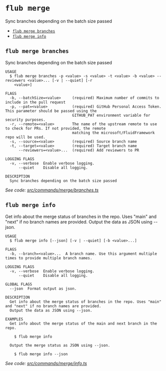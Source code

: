 `flub merge`
============

Sync branches depending on the batch size passed

* [`flub merge branches`](#flub-merge-branches)
* [`flub merge info`](#flub-merge-info)

## `flub merge branches`

Sync branches depending on the batch size passed

```
USAGE
  $ flub merge branches -p <value> -s <value> -t <value> -b <value> --reviewers <value>... [-v | --quiet] [-r
    <value>]

FLAGS
  -b, --batchSize=<value>     (required) Maximum number of commits to include in the pull request
  -p, --pat=<value>           (required) GitHub Personal Access Token. This parameter should be passed using the
                              GITHUB_PAT environment variable for security purposes.
  -r, --remote=<value>        The name of the upstream remote to use to check for PRs. If not provided, the remote
                              matching the microsoft/FluidFramework repo will be used.
  -s, --source=<value>        (required) Source branch name
  -t, --target=<value>        (required) Target branch name
      --reviewers=<value>...  (required) Add reviewers to PR

LOGGING FLAGS
  -v, --verbose  Enable verbose logging.
      --quiet    Disable all logging.

DESCRIPTION
  Sync branches depending on the batch size passed
```

_See code: [src/commands/merge/branches.ts](https://github.com/microsoft/FluidFramework/blob/main/build-tools/packages/build-cli/src/commands/merge/branches.ts)_

## `flub merge info`

Get info about the merge status of branches in the repo. Uses "main" and "next" if no branch names are provided. Output the data as JSON using --json.

```
USAGE
  $ flub merge info [--json] [-v | --quiet] [-b <value>...]

FLAGS
  -b, --branch=<value>...  A branch name. Use this argument multiple times to provide multiple branch names.

LOGGING FLAGS
  -v, --verbose  Enable verbose logging.
      --quiet    Disable all logging.

GLOBAL FLAGS
  --json  Format output as json.

DESCRIPTION
  Get info about the merge status of branches in the repo. Uses "main" and "next" if no branch names are provided.
  Output the data as JSON using --json.

EXAMPLES
  Get info about the merge status of the main and next branch in the repo.

    $ flub merge info

  Output the merge status as JSON using --json.

    $ flub merge info --json
```

_See code: [src/commands/merge/info.ts](https://github.com/microsoft/FluidFramework/blob/main/build-tools/packages/build-cli/src/commands/merge/info.ts)_
